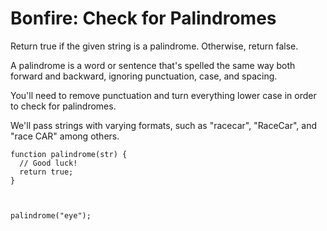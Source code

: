 # Bonfire: Check for Palindromes

Return true if the given string is a palindrome. Otherwise, return false.

A palindrome is a word or sentence that's spelled the same way both forward and backward, ignoring punctuation, case, and spacing.

You'll need to remove punctuation and turn everything lower case in order to check for palindromes.

We'll pass strings with varying formats, such as "racecar", "RaceCar", and "race CAR" among others.

```
function palindrome(str) {
  // Good luck!
  return true;
}



palindrome("eye");
```